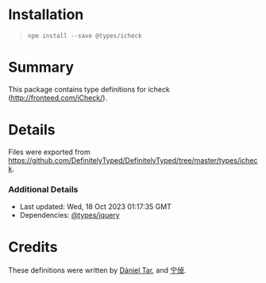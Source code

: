 # Installation
> `npm install --save @types/icheck`

# Summary
This package contains type definitions for icheck (http://fronteed.com/iCheck/).

# Details
Files were exported from https://github.com/DefinitelyTyped/DefinitelyTyped/tree/master/types/icheck.

### Additional Details
 * Last updated: Wed, 18 Oct 2023 01:17:35 GMT
 * Dependencies: [@types/jquery](https://npmjs.com/package/@types/jquery)

# Credits
These definitions were written by [Dániel Tar](https://github.com/qcz), and [宁倬](https://github.com/943297456).
